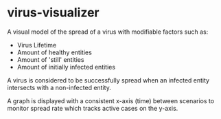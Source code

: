# virus-visualizer

A visual model of the spread of a virus with modifiable factors such as:
- Virus Lifetime
- Amount of healthy entities
- Amount of 'still' entities 
- Amount of initially infected entities

A virus is considered to be successfully spread when an infected entity intersects with a non-infected entity. 

A graph is displayed with a consistent x-axis (time) between scenarios to monitor spread rate which tracks active cases on the y-axis.

